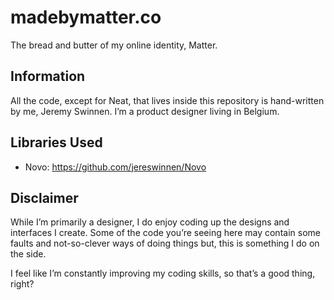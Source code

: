 # madebymatter.co

The bread and butter of my online identity, Matter.

## Information
All the code, except for Neat, that lives inside this repository is hand-written by me, Jeremy Swinnen. I’m a product designer living in Belgium.

## Libraries Used
- Novo: https://github.com/jereswinnen/Novo

## Disclaimer
While I’m primarily a designer, I do enjoy coding up the designs and interfaces I create. Some of the code you’re seeing here may contain some faults and not-so-clever ways of doing things but,  this is something I do on the side.

I feel like I’m constantly improving my coding skills, so that’s a good thing, right?
